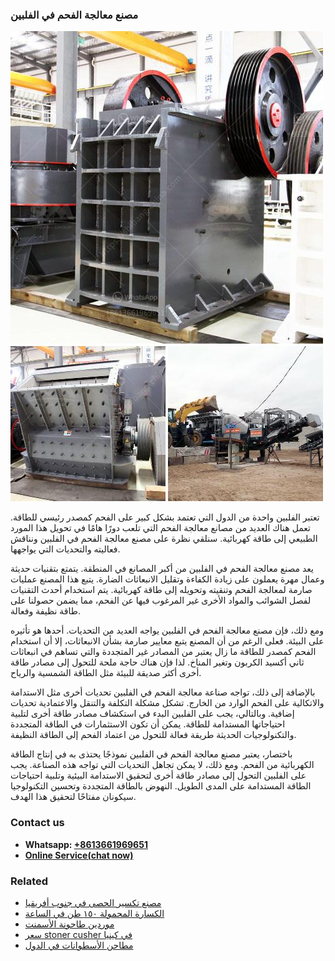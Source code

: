 <h3>مصنع معالجة الفحم في الفلبين</h3><img src='1701853885.jpg' alt=''><p>تعتبر الفلبين واحدة من الدول التي تعتمد بشكل كبير على الفحم كمصدر رئيسي للطاقة. تعمل هناك العديد من مصانع معالجة الفحم التي تلعب دورًا هامًا في تحويل هذا المورد الطبيعي إلى طاقة كهربائية. سنلقي نظرة على مصنع معالجة الفحم في الفلبين ونناقش فعاليته والتحديات التي يواجهها.</p><p>يعد مصنع معالجة الفحم في الفلبين من أكبر المصانع في المنطقة. يتمتع بتقنيات حديثة وعمال مهرة يعملون على زيادة الكفاءة وتقليل الانبعاثات الضارة. يتبع هذا المصنع عمليات صارمة لمعالجة الفحم وتنقيته وتحويله إلى طاقة كهربائية. يتم استخدام أحدث التقنيات لفصل الشوائب والمواد الأخرى غير المرغوب فيها عن الفحم، مما يضمن حصولنا على طاقة نظيفة وفعالة.</p><p>ومع ذلك، فإن مصنع معالجة الفحم في الفلبين يواجه العديد من التحديات. أحدها هو تأثيره على البيئة. فعلى الرغم من أن المصنع يتبع معايير صارمة بشأن الانبعاثات، إلا أن استخدام الفحم كمصدر للطاقة ما زال يعتبر من المصادر غير المتجددة والتي تساهم في انبعاثات ثاني أكسيد الكربون وتغير المناخ. لذا فإن هناك حاجة ملحة للتحول إلى مصادر طاقة أخرى أكثر صديقة للبيئة مثل الطاقة الشمسية والرياح.</p><p>بالإضافة إلى ذلك، تواجه صناعة معالجة الفحم في الفلبين تحديات أخرى مثل الاستدامة والاتكالية على الفحم الوارد من الخارج. تشكل مشكلة التكلفة والتنقل والاعتمادية تحديات إضافية. وبالتالي، يجب على الفلبين البدء في استكشاف مصادر طاقة أخرى لتلبية احتياجاتها المستدامة للطاقة. يمكن أن تكون الاستثمارات في الطاقة المتجددة والتكنولوجيات الحديثة طريقة فعالة للتحول من اعتماد الفحم إلى الطاقة النظيفة.</p><p>باختصار، يعتبر مصنع معالجة الفحم في الفلبين نموذجًا يحتذى به في إنتاج الطاقة الكهربائية من الفحم. ومع ذلك، لا يمكن تجاهل التحديات التي تواجه هذه الصناعة. يجب على الفلبين التحول إلى مصادر طاقة أخرى لتحقيق الاستدامة البيئية وتلبية احتياجات الطاقة المستدامة على المدى الطويل. النهوض بالطاقة المتجددة وتحسين التكنولوجيا سيكونان مفتاحًا لتحقيق هذا الهدف.</p><h3>Contact us</h3><ul><li><strong>Whatsapp:&nbsp;<a href="https://wa.me/8613661969651">+8613661969651</a></strong></li><li><a href="https://swt.shibang-china.com/?git&amp;zhl&amp;مصنع معالجة الفحم في الفلبين"><strong>Online Service(chat now)</strong></a></li></ul><h3>Related</h3><ul><li><a href='مصنع تكسير الحصى في جنوب أفريقيا.md'>مصنع تكسير الحصى في جنوب أفريقيا</a></li><li><a href='الكسارة المحمولة ١٥٠ طن في الساعة.md'>الكسارة المحمولة ١٥٠ طن في الساعة</a></li><li><a href='موردين طاحونة الأسمنت.md'>موردين طاحونة الأسمنت</a></li><li><a href='سعر stoner cusher في كينيا.md'>سعر stoner cusher في كينيا</a></li><li><a href='مطاحن الأسطوانات في الدول.md'>مطاحن الأسطوانات في الدول</a></li></ul>